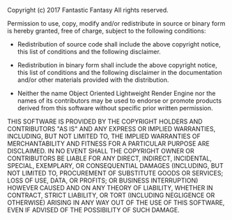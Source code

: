 Copyright (c) 2017 Fantastic Fantasy All rights reserved.

Permission to use, copy, modify and/or redistribute in source or binary form is hereby granted, free of charge, subject to the following conditions:

- Redistribution of source code shall include the above copyright notice, this list of conditions and the following disclaimer.

- Redistribution in binary form shall include the above copyright notice, this list of conditions and the following disclaimer in the documentation and/or other materials provided with the distribution.

- Neither the name Object Oriented Lightweight Render Engine nor the names of its contributors may be used to endorse or promote products derived from this software without specific prior written permission.

THIS SOFTWARE IS PROVIDED BY THE COPYRIGHT HOLDERS AND CONTRIBUTORS "AS IS" AND ANY EXPRESS OR IMPLIED WARRANTIES, INCLUDING, BUT NOT LIMITED TO, THE IMPLIED WARRANTIES OF MERCHANTABILITY AND FITNESS FOR A PARTICULAR PURPOSE ARE DISCLAIMED. IN NO EVENT SHALL THE COPYRIGHT OWNER OR CONTRIBUTORS BE LIABLE FOR ANY DIRECT, INDIRECT, INCIDENTAL, SPECIAL, EXEMPLARY, OR CONSEQUENTIAL DAMAGES (INCLUDING, BUT NOT LIMITED TO, PROCUREMENT OF SUBSTITUTE GOODS OR SERVICES; LOSS OF USE, DATA, OR PROFITS; OR BUSINESS INTERRUPTION) HOWEVER CAUSED AND ON ANY THEORY OF LIABILITY, WHETHER IN CONTRACT, STRICT LIABILITY, OR TORT (INCLUDING NEGLIGENCE OR OTHERWISE) ARISING IN ANY WAY OUT OF THE USE OF THIS SOFTWARE, EVEN IF ADVISED OF THE POSSIBILITY OF SUCH DAMAGE.